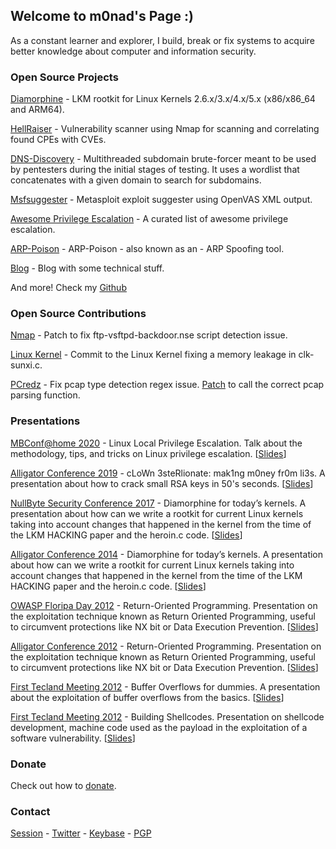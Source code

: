 ## Welcome to m0nad's Page :)

As a constant learner and explorer, I build, break or fix systems to acquire better knowledge about computer and information security.

### Open Source Projects

[Diamorphine](https://github.com/m0nad/Diamorphine) - LKM rootkit for Linux Kernels 2.6.x/3.x/4.x/5.x (x86/x86_64 and ARM64).

[HellRaiser](https://github.com/m0nad/HellRaiser) - Vulnerability scanner using Nmap for scanning and correlating found CPEs with CVEs.

[DNS-Discovery](https://github.com/m0nad/DNS-Discovery) - Multithreaded subdomain brute-forcer meant to be used by pentesters during the initial stages of testing. It uses a wordlist that concatenates with a given domain to search for subdomains.

[Msfsuggester](https://github.com/m0nad/msfsuggester) - Metasploit exploit suggester using OpenVAS XML output.

[Awesome Privilege Escalation](https://github.com/m0nad/awesome-privilege-escalation) - A curated list of awesome privilege escalation.

[ARP-Poison](https://github.com/m0nad/ARP-Poison) - ARP-Poison - also known as an - ARP Spoofing tool.

[Blog](https://m0nadlabs.wordpress.com/) - Blog with some technical stuff.

And more! Check my [Github](https://github.com/m0nad)

### Open Source Contributions

[Nmap](https://seclists.org/nmap-dev/2014/q4/132) - Patch to fix ftp-vsftpd-backdoor.nse script detection issue.

[Linux Kernel](https://lkml.org/lkml/2013/10/20/30) - Commit to the Linux Kernel fixing a memory leakage in clk-sunxi.c.

[PCredz](https://github.com/lgandx/PCredz/pull/43) - Fix pcap type detection regex issue. [Patch](https://github.com/lgandx/PCredz/pull/44) to call the correct pcap parsing function.

### Presentations

[MBConf@home 2020](https://www.youtube.com/watch?v=Qf3MH0cIA0I) - Linux Local Privilege Escalation. Talk about the methodology, tips, and tricks on Linux privilege escalation. [[Slides](https://github.com/m0nad/Slides/raw/master/mbconf2020/privesc.odp)]

[Alligator Conference 2019](https://www.alligatorcon.com/) - cLoWn 3steRlionate: mak1ng m0ney fr0m li3s. A presentation about how to crack small RSA keys in 50's seconds. [[Slides](https://github.com/m0nad/Slides/raw/master/alli2019/cLoWn_3steRlionate.odp)]

[NullByte Security Conference 2017](https://nullbyte-con.org/archive/2017/ninjas.html) - Diamorphine for today’s kernels. A presentation about how can we write a rootkit for current Linux kernels taking into account changes that happened in the kernel from the time of the LKM HACKING paper and the heroin.c code. [[Slides](https://github.com/m0nad/Slides/raw/master/nullbyte2017/diamorphine_nullbyte.odp)]

[Alligator Conference 2014](https://www.alligatorcon.com/) - Diamorphine for today’s kernels. A presentation about how can we write a rootkit for current Linux kernels taking into account changes that happened in the kernel from the time of the LKM HACKING paper and the heroin.c code. [[Slides](https://github.com/m0nad/Slides/raw/master/alli2014/diamorphine_slides.pdf)]

[OWASP Floripa Day 2012](https://wiki.owasp.org/index.php/OWASP_Floripa_Day_2012) - Return-Oriented Programming. Presentation on the exploitation technique known as Return Oriented Programming, useful to circumvent protections like NX bit or Data Execution Prevention. [[Slides](https://github.com/m0nad/Slides/raw/master/owasp2012/rop_owasp.odp)]

[Alligator Conference 2012](https://www.alligatorcon.com) - Return-Oriented Programming. Presentation on the exploitation technique known as Return Oriented Programming, useful to circumvent protections like NX bit or Data Execution Prevention. [[Slides](https://github.com/m0nad/Slides/raw/master/alli2012/rop_palestra.odp)]

[First Tecland Meeting 2012](https://www.tecland.com.br/edicoes-anteriores/i-encontro-tecland-2/) - Buffer Overflows for dummies. A presentation about the exploitation of buffer overflows from the basics. [[Slides](https://github.com/m0nad/Slides/raw/master/tecland2012/buffer_overflows_para_iniciantes.pdf)]

[First Tecland Meeting 2012](https://www.tecland.com.br/edicoes-anteriores/i-encontro-tecland-2/) - Building Shellcodes. Presentation on shellcode development, machine code used as the payload in the exploitation of a software vulnerability. [[Slides](https://github.com/m0nad/Slides/raw/master/tecland2012/construindo_shellcodes.pdf)]

### Donate
Check out how to [donate](./donate.html).

### Contact

[Session](./session.html) - [Twitter](https://twitter.com/m0nadlabs) - [Keybase](https://keybase.io/m0nad) - [PGP](https://keys.mailvelope.com/pks/lookup?op=get&search=victor.mello@tutanota.com)
